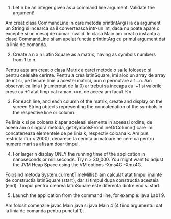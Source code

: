 1. Let n be an integer given as a command line argument. Validate the argument!

 Am creat clasa CommandLine in care metoda printIntArg() ia ca argument un String si incearca sa il converteasca intr-un int, daca nu poate apare o exceptie si un mesaj de numar invalid. In clasa Main am creat o instanta a clasei CommandLine si am apelat functia printIntArg cu primul argument dat la linia de comanda.

2. Create a n x n Latin Square as a matrix, having as symbols numbers from 1 to n.
  
  Pentru asta am creat o clasa Matrix a carei metode o sa le folosesc si pentru celelalte cerinte. Pentru a crea latinSquare, imi aloc un array de array de int si, pe fiecare linie a acestei matrici, pun o permutare a 1...n. Am observat ca linia i (numerotat de la 0) ar trebui sa inceapa cu i+1 si valorile cresc cu +1 atat timp cat raman <=n, de aceea am facut %n.
  
  
3. For each line, and each column of the matrix, create and display on the screen String objects representing the concatenation of the symbols in the respective line or column.

  Pe linia k si pe coloana k apar aceleasi elemente in aceeasi ordine, de aceea am o singura metoda, getSymbolsFromLineOrColumn() care imi concateneaza elementele de pe linia k, respectiv coloana k. Am pus restricta if(n < 2000), deoarece la cerinta urmatoare ne cere ca pentru numere mari sa afisam doar timpul. 
  
  
4. For larger n display ONLY the running time of the application in nanoseconds or milliseconds. Try n > 30_000. You might want to adjust the JVM Heap Space using the VM options -Xms4G -Xmx4G.

  Folosind metoda System.currentTimeMillis() am calculat atat timpul inainte de constructia latinSquare (start), dar si timpul dupa constructia acesteia (end). Timpul pentru crearea latinSquare este diferenta dintre end si start.

5. Launch the application from the command line, for example: java Lab1 9.

  Am folosit comenzile javac Main.java si java Main 4 (4 fiind argumentul dat la linia de comanda pentru punctul 1).

